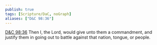 ```yaml
---
publish: true
tags: [Scripture/DaC, noGraph]
aliases: ["D&C 98:36"]
---
```

[D&C 98:36](https://churchofjesuschrist.org/study/scriptures/dc-testament/dc/98?lang=eng&id=p36#p36) Then I, the Lord, would give unto them a commandment, and justify them in going out to battle against that nation, tongue, or people.

